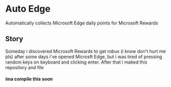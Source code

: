 # Auto Edge
Automatically collects Microsoft Edge daily points for Microsoft Rewards

## Story
Someday i discovered Microsoft Rewards to get robux (i know don't hurt me pls) after some days i've opened Microsft Edge, but i was tired of pressing random keys on keyboard and clicking enter. After that i maked this repository and file

#### ima compile this soon
